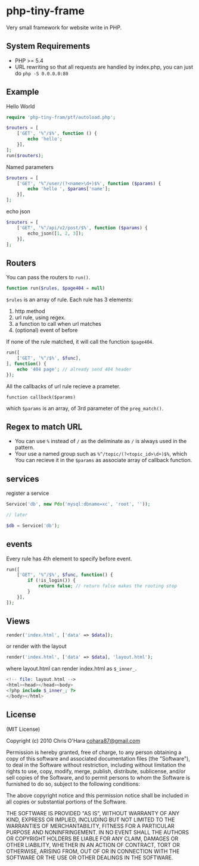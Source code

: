 php-tiny-frame
==============

Very small framework for website write in PHP.

## System Requirements

* PHP >= 5.4
* URL rewriting so that all requests are handled by index.php, you can just do `php -S 0.0.0.0:80`

## Example

Hello World

```php
require 'php-tiny-fram/ptf/autoload.php';

$routers = [
    ['GET', '%^/$%', function () {
        echo 'hello';
    }],
];
run($routers);
```

Named parameters

```php
$routers = [
    ['GET', '%^/user/(?<name>\d+)$%', function ($params) {
        echo 'hello ', $params['name'];
    }],
];
```

echo json

```php
$routers = [
    ['GET', '%^/api/v2/post/$%', function ($params) {
        echo_json([1, 2, 3]);
    }],
];
```

## Routers

You can pass the routers to `run()`.

```php
function run($rules, $page404 = null)
```

`$rules` is an array of rule. Each rule has 3 elements:

1. http method
2. url rule, using regex.
3. a function to call when url matches
4. (optional) event of before

If none of the rule matched, it will call the function `$page404`.

```php
run([
    ['GET', '%^/$%', $func],
], function() {
	echo '404 page'; // already send 404 header
});
```

All the callbacks of url rule recieve a prameter.

`function callback($params)`

which `$params` is an array, of 3rd parameter of the `preg_match()`.

## Regex to match URL ##

- You can use `%` instead of `/` as the deliminate as `/` is always used in the pattern.
- Your use a named group such as `%^/topic/(?<topic_id>\d+)$%`, which You can recieve it in the `$params` as associate array of callback function.

## services ##

register a service

```php
Service('db', new Pdo('mysql:dbname=xc', 'root', ''));

// later

$db = Service('db');
```

## events ##

Every rule has 4th element to specify before event.

```php
run([
    ['GET', '%^/$%', $func, function() {
    	if (!is_login()) {
    		return false; // return false makes the routing stop
    	}
    }],
]);
```

## Views ##

```php
render('index.html', ['data' => $data]);
```

or render with the layout

```php
render('index.html', ['data' => $data], 'layout.html');
```

where layout.html can render index.html as `$_inner_`.

```php
<!-- file: layout.html -->
<html><head></head><body>
<?php include $_inner_; ?>
</body></html>
```

## License ##

(MIT License)

Copyright (c) 2010 Chris O'Hara cohara87@gmail.com

Permission is hereby granted, free of charge, to any person obtaining a copy of this software and associated documentation files (the "Software"), to deal in the Software without restriction, including without limitation the rights to use, copy, modify, merge, publish, distribute, sublicense, and/or sell copies of the Software, and to permit persons to whom the Software is furnished to do so, subject to the following conditions:

The above copyright notice and this permission notice shall be included in all copies or substantial portions of the Software.

THE SOFTWARE IS PROVIDED "AS IS", WITHOUT WARRANTY OF ANY KIND, EXPRESS OR IMPLIED, INCLUDING BUT NOT LIMITED TO THE WARRANTIES OF MERCHANTABILITY, FITNESS FOR A PARTICULAR PURPOSE AND NONINFRINGEMENT. IN NO EVENT SHALL THE AUTHORS OR COPYRIGHT HOLDERS BE LIABLE FOR ANY CLAIM, DAMAGES OR OTHER LIABILITY, WHETHER IN AN ACTION OF CONTRACT, TORT OR OTHERWISE, ARISING FROM, OUT OF OR IN CONNECTION WITH THE SOFTWARE OR THE USE OR OTHER DEALINGS IN THE SOFTWARE.

